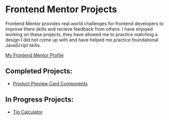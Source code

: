 # Frontend Mentor Projects

Frontend Mentor provides real world challenges for frontend developers to improve there skills and recieve feedback from others. I have enjoyed working on these projects, they have allowed me to practice matching a design I did not come up with and have helped me practice foundational JavaScript skills. 

[My Frontend Mentor Profile](https://www.frontendmentor.io/profile/jenndiaz)


## Completed Projects:

- [Product Preview Card Components](https://github.com/jenndiaz/product-preview-card-component-main)

## In Progress Projects:

- [Tip Calculator](https://github.com/jenndiaz/tip-calculator)
